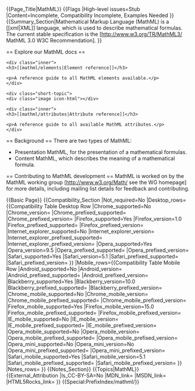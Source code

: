 {{Page_Title|MathML}}
{{Flags
|High-level issues=Stub
|Content=Incomplete, Compatibility Incomplete, Examples Needed
}}
{{Summary_Section|Mathematical Markup Language (MathML) is a [[xml|XML]] language, which is used to describe mathematical formulas. The current stable specification is the [http://www.w3.org/TR/MathML3/ MathML 3.0 W3C Recommendation].
}}

== Explore our MathML docs ==

<div class="topic-container">
  
  <div class="short-topic">
    <div class="image icon-html"></div>
  
    <div class="inner">
    <h3>[[mathml/elements|Element reference]]</h3>
    
    <p>A reference guide to all MathML elements available.</p>
    </div>
  
  </div>
 
    <div class="short-topic">
    <div class="image icon-html"></div>
     
    <div class="inner">
    <h3>[[mathml/attributes|Attribute reference]]</h3>
    
    <p>A reference guide to all available MathML attributes.</p>
    </div>
  
  </div>
</div>
<div class="clearfixboth"></div>

== Background ==
There are two types of MathML:
<ul>
<li>Presentation MathML, for the presentation of a mathematical formulas.</li>
<li>Content MathML, which describes the meaning of a mathematical formula.</li>
</ul>

== Contributing to MathML development ==
MathML is worked on by the MathML working group [http://www.w3.org/Math/ see the WG homepage] for more details, including mailing list details for feedback and contributing. 

{{Basic Page}}
{{Compatibility_Section
|Not_required=No
|Desktop_rows={{Compatibility Table Desktop Row
|Chrome_supported=No
|Chrome_version=
|Chrome_prefixed_supported=
|Chrome_prefixed_version=
|Firefox_supported=Yes
|Firefox_version=1.0
|Firefox_prefixed_supported=
|Firefox_prefixed_version=
|Internet_explorer_supported=No
|Internet_explorer_version=
|Internet_explorer_prefixed_supported=
|Internet_explorer_prefixed_version=
|Opera_supported=Yes
|Opera_version=9.5
|Opera_prefixed_supported=
|Opera_prefixed_version=
|Safari_supported=Yes
|Safari_version=5.1
|Safari_prefixed_supported=
|Safari_prefixed_version=
}}
|Mobile_rows={{Compatibility Table Mobile Row
|Android_supported=No
|Android_version=
|Android_prefixed_supported=
|Android_prefixed_version=
|Blackberry_supported=Yes
|Blackberry_version=10.0
|Blackberry_prefixed_supported=
|Blackberry_prefixed_version=
|Chrome_mobile_supported=No
|Chrome_mobile_version=
|Chrome_mobile_prefixed_supported=
|Chrome_mobile_prefixed_version=
|Firefox_mobile_supported=Yes
|Firefox_mobile_version=15.0
|Firefox_mobile_prefixed_supported=
|Firefox_mobile_prefixed_version=
|IE_mobile_supported=No
|IE_mobile_version=
|IE_mobile_prefixed_supported=
|IE_mobile_prefixed_version=
|Opera_mobile_supported=No
|Opera_mobile_version=
|Opera_mobile_prefixed_supported=
|Opera_mobile_prefixed_version=
|Opera_mini_supported=No
|Opera_mini_version=No
|Opera_mini_prefixed_supported=
|Opera_mini_prefixed_version=
|Safari_mobile_supported=Yes
|Safari_mobile_version=5.1
|Safari_mobile_prefixed_supported=
|Safari_mobile_prefixed_version=
}}
|Notes_rows=
}}
{{Notes_Section}}
{{Topics|MathML}}
{{External_Attribution
|Is_CC-BY-SA=No
|MDN_link=
|MSDN_link=
|HTML5Rocks_link=
}}
{{Special:PrefixIndex/mathml/}}